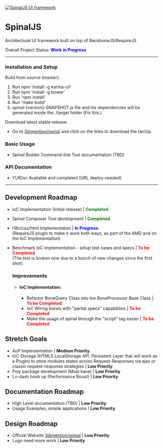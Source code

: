 [![SpinalJS UI framework](http://3dimention.github.io/spinal/images/logo.png)](http://3dimention.github.io/spinal)

# SpinalJS

Architectural UI framework built on top of BackboneJS/RequireJS

Overall Project Status: <b style="color: blue;">Work in Progress</b>

---

### Installation and Setup

Build from source (master):

1. Run npm 'install -g karma-cli'
2. Run npm 'install -g bower'
1. Run 'npm install'
2. Run 'make build'
3. spinal-[version]-SNAPSHOT.js file and his dependencies will be generated inside the ./target folder (Fix this.)

Download latest stable release:

* Go to [3dimention/spinal](http://3dimention.github.io/spinal) and click on the links to download the tar/zip.

### Basic Usage

* Spinal Builder Command-line Tool documentation (TBD)

### API Documentation

* YUIDoc Available and completed (URL deploy needed)

---

## Development Roadmap

* IoC Implementation (Initial release) | <b style="color: green;">Completed</b>

* Spinal Composer Tool development | <b style="color: green;">Completed</b>

* i18n/css/html Implementation | <b style="color: blue;">In Progress</b><br/>
  (RequireJS plugin to make it work both ways, as part of the AMD and on the IoC Implementation)

* Benchmark IoC Implementation - setup test cases and specs | <b style="color: red;">To be Completed</b><br/>
  (The tool is broken now due to a bunch of new changes since the first shot).

    ### Improvements

    * #### IoC Implementation:
      * Refactor BoneQuery Class into the BoneProcessor Base Class | <b style="color: red;">To be Completed</b>
      * IoC Wiring bones with "partial specs" capabilities | <b style="color: red;">To be Completed</b>
      * Make the usage of spinal through the "script" tag easier | <b style="color: red;">To be Completed</b>

## Stretch Goals

* AoP Implementation | <b>Medium Priority</b>
* IoC Storage (HTML5 LocalStorage API. Persistent Layer that will work as a Plugin) to store modules states
  across Request-Responses via ajax or classic request-response strategies | <b>Low Priority</b>
* Poly package development (Must have) | <b>Low Priority</b>
* Lo-dash hook up (Performance Boost) | <b>Low Priority</b>

## Documentation Roadmap

* High Level documentation (TBD) | <b>Low Priority</b>
* Usage Examples, simple applications | <b>Low Priority</b>

## Design Roadmap

* Official Website [3dimention/spinal](http://3dimention.github.io/spinal) | <b>Low Priority</b>
* Logo need more work | <b>Low Priority</b>

